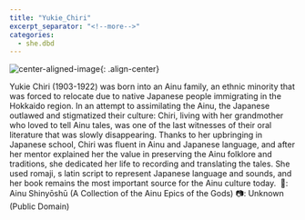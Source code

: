 ```yaml
---
title: "Yukie_Chiri"
excerpt_separator: "<!--more-->"
categories:
  - she.dbd
---
```



![center-aligned-image](https://cdn.pixabay.com/photo/2020/10/26/16/56/man-5687861_1280.png){: .align-center}

Yukie Chiri (1903-1922) was born into an Ainu family, an ethnic minority that was forced to relocate due to native Japanese people immigrating in the Hokkaido region. In an attempt to assimilating the Ainu, the Japanese outlawed and stigmatized their culture: Chiri, living with her grandmother who loved to tell Ainu tales, was one of the last witnesses of their oral literature that was slowly disappearing. Thanks to her upbringing in Japanese school, Chiri was fluent in Ainu and Japanese language, and after her mentor explained her the value in preserving the Ainu folklore and traditions, she dedicated her life to recording and translating the tales. She used romaji, s latin script to represent Japanese language and sounds, and her book remains the most important source for the Ainu culture today.⁠
⁠
📕: Ainu Shinyōshū (A Collection of the Ainu Epics of the Gods)⁠
📷: Unknown (Public Domain)⁠
